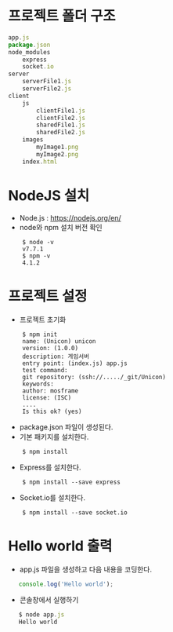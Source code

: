 # 프로젝트 폴더 구조

```js
app.js
package.json
node_modules
    express
    socket.io
server
    serverFile1.js
    serverFile2.js
client
    js
        clientFile1.js
        clientFile2.js
        sharedFile1.js
        sharedFile2.js
    images
        myImage1.png
        myImage2.png
    index.html
```

# NodeJS 설치
- Node.js : https://nodejs.org/en/
- node와 npm 설치 버전 확인
```node
    $ node -v
    v7.7.1
    $ npm -v
    4.1.2
```
# 프로젝트 설정
- 프로젝트 초기화
```node
    $ npm init
    name: (Unicon) unicon
    version: (1.0.0)
    description: 게임서버
    entry point: (index.js) app.js
    test command:
    git repository: (ssh://...../_git/Unicon)
    keywords:
    author: mosframe
    license: (ISC)
    ....
    Is this ok? (yes)
```
- package.json 파일이 생성된다.
- 기본 패키지를 설치한다.
```node
    $ npm install
```
- Express를  설치한다.
```node
    $ npm install --save express
```
- Socket.io를 설치한다.
```node
    $ npm install --save socket.io
```
# Hello world 출력
- app.js 파일을 생성하고 다음 내용을 코딩한다.
```js
   console.log('Hello world');
```
- 콘솔창에서 실행하기
```js
   $ node app.js
   Hello world
```
